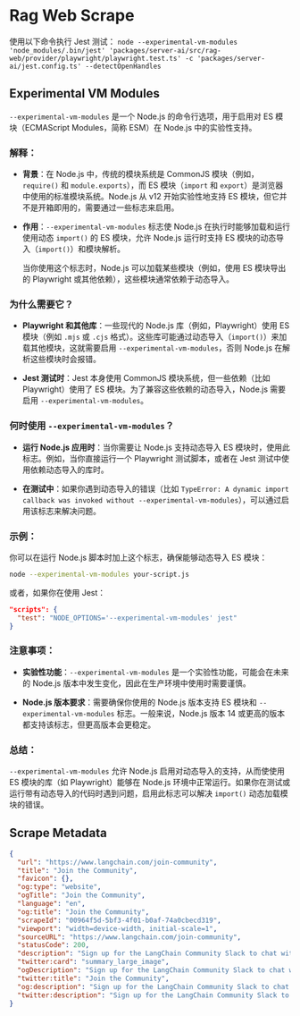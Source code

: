 # Rag Web Scrape

使用以下命令执行 Jest 测试：
`node --experimental-vm-modules 'node_modules/.bin/jest' 'packages/server-ai/src/rag-web/provider/playwright/playwright.test.ts' -c 'packages/server-ai/jest.config.ts' --detectOpenHandles`

## Experimental VM Modules

`--experimental-vm-modules` 是一个 Node.js 的命令行选项，用于启用对 ES 模块（ECMAScript Modules，简称 ESM）在 Node.js 中的实验性支持。

### 解释：

- **背景**：在 Node.js 中，传统的模块系统是 CommonJS 模块（例如，`require()` 和 `module.exports`），而 ES 模块（`import` 和 `export`）是浏览器中使用的标准模块系统。Node.js 从 v12 开始实验性地支持 ES 模块，但它并不是开箱即用的，需要通过一些标志来启用。
  
- **作用**：`--experimental-vm-modules` 标志使 Node.js 在执行时能够加载和运行使用动态 `import()` 的 ES 模块，允许 Node.js 运行时支持 ES 模块的动态导入（`import()`）和模块解析。

  当你使用这个标志时，Node.js 可以加载某些模块（例如，使用 ES 模块导出的 Playwright 或其他依赖），这些模块通常依赖于动态导入。

### 为什么需要它？

- **Playwright 和其他库**：一些现代的 Node.js 库（例如，Playwright）使用 ES 模块（例如 `.mjs` 或 `.cjs` 格式）。这些库可能通过动态导入（`import()`）来加载其他模块，这就需要启用 `--experimental-vm-modules`，否则 Node.js 在解析这些模块时会报错。

- **Jest 测试时**：Jest 本身使用 CommonJS 模块系统，但一些依赖（比如 Playwright）使用了 ES 模块。为了兼容这些依赖的动态导入，Node.js 需要启用 `--experimental-vm-modules`。

### 何时使用 `--experimental-vm-modules`？

- **运行 Node.js 应用时**：当你需要让 Node.js 支持动态导入 ES 模块时，使用此标志。例如，当你直接运行一个 Playwright 测试脚本，或者在 Jest 测试中使用依赖动态导入的库时。

- **在测试中**：如果你遇到动态导入的错误（比如 `TypeError: A dynamic import callback was invoked without --experimental-vm-modules`），可以通过启用该标志来解决问题。

### 示例：

你可以在运行 Node.js 脚本时加上这个标志，确保能够动态导入 ES 模块：

```bash
node --experimental-vm-modules your-script.js
```

或者，如果你在使用 Jest：

```json
"scripts": {
  "test": "NODE_OPTIONS='--experimental-vm-modules' jest"
}
```

### 注意事项：

- **实验性功能**：`--experimental-vm-modules` 是一个实验性功能，可能会在未来的 Node.js 版本中发生变化，因此在生产环境中使用时需要谨慎。
  
- **Node.js 版本要求**：需要确保你使用的 Node.js 版本支持 ES 模块和 `--experimental-vm-modules` 标志。一般来说，Node.js 版本 14 或更高的版本都支持该标志，但更高版本会更稳定。

### 总结：

`--experimental-vm-modules` 允许 Node.js 启用对动态导入的支持，从而使使用 ES 模块的库（如 Playwright）能够在 Node.js 环境中正常运行。如果你在测试或运行带有动态导入的代码时遇到问题，启用此标志可以解决 `import()` 动态加载模块的错误。


## Scrape Metadata

```json
{
  "url": "https://www.langchain.com/join-community",
  "title": "Join the Community",
  "favicon": {},
  "og:type": "website",
  "ogTitle": "Join the Community",
  "language": "en",
  "og:title": "Join the Community",
  "scrapeId": "00964f5d-5bf3-4f01-b0af-74a0cbecd319",
  "viewport": "width=device-width, initial-scale=1",
  "sourceURL": "https://www.langchain.com/join-community",
  "statusCode": 200,
  "description": "Sign up for the LangChain Community Slack to chat with other developers and ask questions about building GenAI applications.",
  "twitter:card": "summary_large_image",
  "ogDescription": "Sign up for the LangChain Community Slack to chat with other developers and ask questions about building GenAI applications.",
  "twitter:title": "Join the Community",
  "og:description": "Sign up for the LangChain Community Slack to chat with other developers and ask questions about building GenAI applications.",
  "twitter:description": "Sign up for the LangChain Community Slack to chat with other developers and ask questions about building GenAI applications."
}
```